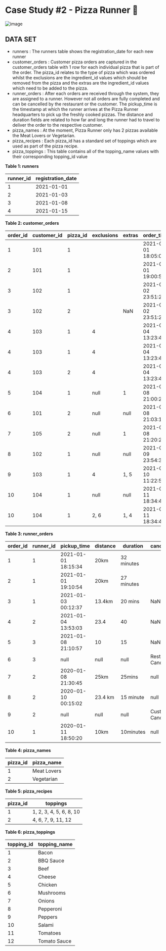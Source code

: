 # Case Study #2 - Pizza Runner 🍕

![image](https://8weeksqlchallenge.com/images/case-study-designs/2.png)

## DATA SET

- runners : The runners table shows the registration_date for each new runner
- customer_orders : Customer pizza orders are captured in the customer_orders table with 1 row for each individual pizza that is part of the order. The pizza_id relates to the type of pizza which was ordered whilst the exclusions are the ingredient_id values which should be removed from the pizza and the extras are the ingredient_id values which need to be added to the pizza.
- runner_orders : After each orders are received through the system, they are assigned to a runner. However not all orders are fully completed and can be cancelled by the restaurant or the customer. The pickup_time is the timestamp at which the runner arrives at the Pizza Runner headquarters to pick up the freshly cooked pizzas. The distance and duration fields are related to how far and long the runner had to travel to deliver the order to the respective customer.
- pizza_names : At the moment, Pizza Runner only has 2 pizzas available the Meat Lovers or Vegetarian.
- pizza_recipes : Each pizza_id has a standard set of toppings which are used as part of the pizza recipe.
- pizza_toppings : This table contains all of the topping_name values with their corresponding topping_id value

**Table 1: runners**

| runner_id |	registration_date |
| --------- | ----------------- |
| 1 |	2021-01-01 |
| 2 |	2021-01-03 |
| 3 |	2021-01-08 |
| 4 | 2021-01-15 |

**Table 2: customer_orders**

| order_id | customer_id |	pizza_id |	exclusions |	extras |	order_time |
| -- | ----------- | --------- | ----------- | ------- | ----------- |
| 1 |	101 | 1 | | | 2021-01-01 18:05:02 |
| 2	| 101	| 1	| | | 2021-01-01 19:00:52 |
| 3 |	102	| 1	| | | 2021-01-02 23:51:23 |
| 3	| 102 |	2	| |	NaN |	2021-01-02 23:51:23 |
| 4 |	103	| 1	| 4 | |	2021-01-04 13:23:46 |
| 4 |	103 |	1	| 4 |	| 2021-01-04 13:23:46 |
| 4 |	103	| 2 |	4	| | 2021-01-04 13:23:46 |
| 5	| 104 |	1	| null | 1 | 2021-01-08 21:00:29 |
| 6 |	101	| 2 |	null | null |	2021-01-08 21:03:13 |
| 7 |	105 |	2	| null | 1 | 2021-01-08 21:20:29 |
| 8	| 102 |	1	| null | null |	2021-01-09 23:54:33 |
| 9 |	103	| 1 |	4 | 1, 5 | 2021-01-10 11:22:59 |
| 10 |	104	| 1 |	null |	null |	2021-01-11 18:34:49 |
| 10	| 104 |	1	| 2, 6 |	1, 4	| 2021-01-11 18:34:49 |

**Table 3: runner_orders**

| order_id | runner_id | pickup_time |	distance |	duration |	cancellation |
| -------- | --------- | ----------- | --------- | --------- | ------------- |
| 1 |	1 |	2021-01-01 18:15:34 |	20km | 32 minutes | |	 
| 2 |	1 |	2021-01-01 19:10:54	| 20km | 27 minutes	| |
| 3	| 1 |	2021-01-03 00:12:37	| 13.4km |	20 mins	| NaN |
| 4 |	2	| 2021-01-04 13:53:03 |	23.4 |	40 |	NaN |
| 5	| 3 |	2021-01-08 21:10:57 |	10	| 15 |	NaN |
| 6 |	3 | null | 	null |	null |	Restaurant Cancellation |
| 7 |	2 |	2020-01-08 21:30:45	| 25km |	25mins |	null |
| 8 |	2 |	2020-01-10 00:15:02 |	23.4 km	| 15 minute | null |
| 9	| 2 |	null | null |	null |	Customer Cancellation |
| 10 | 	1	| 2020-01-11 18:50:20 |	10km |	10minutes	| null |

**Table 4: pizza_names**

| pizza_id | pizza_name |
| -------- | ---------- |
| 1 |	Meat Lovers |
| 2 |	Vegetarian |

**Table 5: pizza_recipes**

| pizza_id |	toppings |
| -------- | --------- |
| 1 |	1, 2, 3, 4, 5, 6, 8, 10 |
| 2 |	4, 6, 7, 9, 11, 12 |

**Table 6: pizza_toppings**

| topping_id |	topping_name |
| ---------- | ------------- |
| 1 |	Bacon |
| 2 |	BBQ Sauce |
| 3 | Beef |
| 4 |	Cheese |
| 5	| Chicken |
| 6	| Mushrooms |
| 7 |	Onions |
| 8 |	Pepperoni |
| 9 |	Peppers |
| 10 |	Salami |
| 11 |	Tomatoes |
| 12 | Tomato Sauce |
